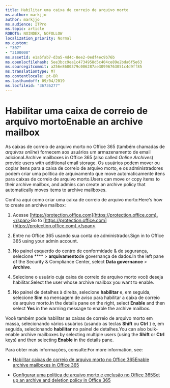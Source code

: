 ```yaml
---
title: Habilitar uma caixa de correio de arquivo morto
ms.author: markjjo
author: markjjo
ms.audience: ITPro
ms.topic: article
ROBOTS: NOINDEX, NOFOLLOW
localization_priority: Normal
ms.custom:
- "307"
- "3100008"
ms.assetid: e1a5fab7-d3a5-4d4c-8ee2-0edf4ec9b76b
ms.openlocfilehash: 5ee3bcc9ea1c4734958d5c404ce89e2bda6f5e63
ms.sourcegitcommit: a256e8680379c006287ae30996763051c4d9ff85
ms.translationtype: MT
ms.contentlocale: pt-BR
ms.lasthandoff: 09/04/2019
ms.locfileid: "36736277"
---
```

# <a name="enable-an-archive-mailbox"></a><span data-ttu-id="74d8a-102">Habilitar uma caixa de correio de arquivo morto</span><span class="sxs-lookup"><span data-stu-id="74d8a-102">Enable an archive mailbox</span></span>

<span data-ttu-id="74d8a-103">As caixas de correio de arquivo morto no Office 365 (também chamadas de *arquivos online*) fornecem aos usuários um armazenamento de email adicional.</span><span class="sxs-lookup"><span data-stu-id="74d8a-103">Archive mailboxes in Office 365 (also called  *Online Archives*) provide users with additional email storage.</span></span> <span data-ttu-id="74d8a-104">Os usuários podem mover ou copiar itens para a caixa de correio de arquivo morto, e os administradores podem criar uma política de arquivamento que move automaticamente itens para caixas de correio de arquivo morto.</span><span class="sxs-lookup"><span data-stu-id="74d8a-104">Users can move or copy items to their archive mailbox, and admins can create an archive policy that automatically moves items to archive mailboxes.</span></span>
  
<span data-ttu-id="74d8a-105">Confira aqui como criar uma caixa de correio de arquivo morto:</span><span class="sxs-lookup"><span data-stu-id="74d8a-105">Here's how to create an archive mailbox:</span></span>
  
1. <span data-ttu-id="74d8a-106">Acesse [https://protection.office.com](https://protection.office.com).</span><span class="sxs-lookup"><span data-stu-id="74d8a-106">Go to [https://protection.office.com](https://protection.office.com).</span></span>

2. <span data-ttu-id="74d8a-107">Entre no Office 365 usando sua conta de administrador.</span><span class="sxs-lookup"><span data-stu-id="74d8a-107">Sign in to Office 365 using your admin account.</span></span>

3. <span data-ttu-id="74d8a-108">No painel esquerdo do centro de conformidade &amp; de segurança, selecione \*\*\*\* \> **arquivamento**de governança de dados.</span><span class="sxs-lookup"><span data-stu-id="74d8a-108">In the left pane of the Security &amp; Compliance Center, select **Data governance** \> **Archive**.</span></span>

4. <span data-ttu-id="74d8a-109">Selecione o usuário cuja caixa de correio de arquivo morto você deseja habilitar.</span><span class="sxs-lookup"><span data-stu-id="74d8a-109">Select the user whose archive mailbox you want to enable.</span></span>

5. <span data-ttu-id="74d8a-110">No painel de detalhes à direita, selecione **habilitar** e, em seguida, selecione **Sim** na mensagem de aviso para habilitar a caixa de correio de arquivo morto.</span><span class="sxs-lookup"><span data-stu-id="74d8a-110">In the details pane on the right, select **Enable** and then select **Yes** in the warning message to enable the archive mailbox.</span></span>

<span data-ttu-id="74d8a-111">Você também pode habilitar as caixas de correio de arquivo morto em massa, selecionando vários usuários (usando as teclas **Shift** ou **Ctrl** ) e, em seguida, selecionando **habilitar** no painel de detalhes.</span><span class="sxs-lookup"><span data-stu-id="74d8a-111">You can also bulk-enable archive mailboxes by selecting multiple users (using the **Shift** or **Ctrl** keys) and then selecting **Enable** in the details pane.</span></span>
  
<span data-ttu-id="74d8a-112">Para obter mais informações, consulte:</span><span class="sxs-lookup"><span data-stu-id="74d8a-112">For more information, see:</span></span>
  
- [<span data-ttu-id="74d8a-113">Habilitar caixas de correio de arquivo morto no Office 365</span><span class="sxs-lookup"><span data-stu-id="74d8a-113">Enable archive mailboxes in Office 365</span></span>](https://docs.microsoft.com/office365/securitycompliance/enable-archive-mailboxes)

- [<span data-ttu-id="74d8a-114">Configurar uma política de arquivo morto e exclusão no Office 365</span><span class="sxs-lookup"><span data-stu-id="74d8a-114">Set up an archive and deletion policy in Office 365</span></span>](https://docs.microsoft.com//office365/securitycompliance/set-up-an-archive-and-deletion-policy-for-mailboxes)
